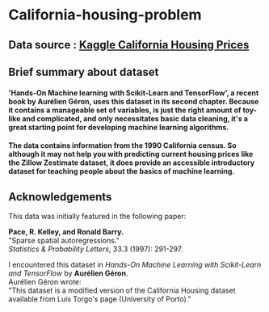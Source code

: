 # California-housing-problem

## Data source : [Kaggle California Housing Prices](https://www.kaggle.com/datasets/camnugent/california-housing-prices/data)

## Brief summary about dataset

#### 'Hands-On Machine learning with Scikit-Learn and TensorFlow', a recent book by Aurélien Géron, uses this dataset in its second chapter. Because it contains a manageable set of variables, is just the right amount of toy-like and complicated, and only necessitates basic data cleaning, it's a great starting point for developing machine learning algorithms.

#### The data contains information from the 1990 California census. So although it may not help you with predicting current housing prices like the Zillow Zestimate dataset, it does provide an accessible introductory dataset for teaching people about the basics of machine learning.


## Acknowledgements

This data was initially featured in the following paper:

**Pace, R. Kelley, and Ronald Barry.**  
"Sparse spatial autoregressions."  
*Statistics & Probability Letters*, 33.3 (1997): 291-297.

I encountered this dataset in *Hands-On Machine Learning with Scikit-Learn and TensorFlow* by **Aurélien Géron**.  
Aurélien Géron wrote:  
"This dataset is a modified version of the California Housing dataset available from Luís Torgo's page (University of Porto)." 
